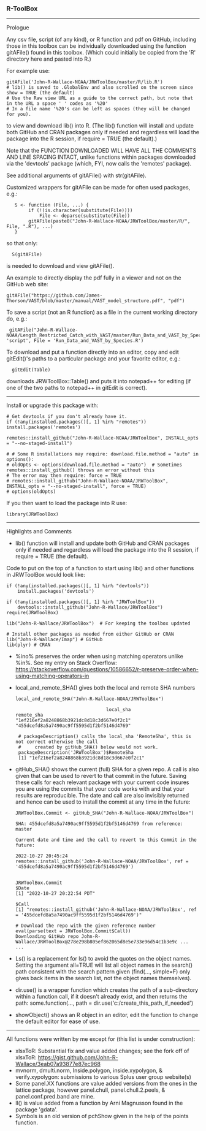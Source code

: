 <h3> R-ToolBox </h3>

---

Prologue

Any csv file, script (of any kind), or R function and pdf on GitHub, including those in this toolbox can be individually downloaded using the function gitAFile() found in this toolbox. (Which could initially be copied from the 'R' directory here and pasted into R.)

For example use:

    gitAFile('John-R-Wallace-NOAA/JRWToolBox/master/R/lib.R') 
    # lib() is saved to .GlobalEnv and also scrolled on the screen since show = TRUE (the default)
    # Use the Raw view URL as a guide to the correct path, but note that in the URL a space ' ' codes as '%20' 
    # In a file name '%20's can be left as spaces (they will be changed for you).

to view and download lib() into R. (The lib() function will install and update both GitHub and CRAN packages only if needed and regardless will load the package into the R session, if require = TRUE (the default).)

Note that the FUNCTION DOWNLOADED WILL HAVE ALL THE COMMENTS AND LINE SPACING INTACT, unlike functions within packages downloaded via the 'devtools' package (which, FYI, now calls the 'remotes' package).

See additional arguments of gitAFile() with str(gitAFile).

Customized wrappers for gitAFile can be made for often used packages, e.g.:
       
       S <- function (File, ...) {
            if (!(is.character(substitute(File)))) 
                File <- deparse(substitute(File))
            gitAFile(paste0("John-R-Wallace-NOAA/JRWToolBox/master/R/", File, ".R"), ...)
       }
       
so that only:

      S(gitAFile)
 
 is needed to download and view gitAFile().
 
 An example to directly display the pdf fully in a viewer and not on the GitHub web site:
 
    gitAFile("https://github.com/James-Thorson/VAST/blob/master/manual/VAST_model_structure.pdf", "pdf")
    
To save a script (not an R function) as a file in the current working directory do, e.g.:

     gitAFile("John-R-Wallace-NOAA/Length_Restricted_Catch_with_VAST/master/Run_Data_and_VAST_by_Species.R", 'script', File = 'Run_Data_and_VAST_by_Species.R') 
     
 To download and put a function directly into an editor, copy and edit gitEdit()'s paths to a particular package and your favorite editor, e.g.:
 
      gitEdit(Table)
      
 downloads JRWToolBox::Table() and puts it into notepad++ for editing (if one of the two paths to notepad++ in gitEdit is correct).    

---


Install or upgrade this package with:

    # Get devtools if you don't already have it.
    if (!any(installed.packages()[, 1] %in% "remotes"))  install.packages('remotes')  
    
    remotes::install_github("John-R-Wallace-NOAA/JRWToolBox", INSTALL_opts = "--no-staged-install")
    
    # # Some R installations may require: download.file.method = "auto" in options():
    # oldOpts <- options(download.file.method = "auto")  # Sometimes remotes::install_github() throws an error without this
    # The error may then require: force = TRUE
    # remotes::install_github("John-R-Wallace-NOAA/JRWToolBox", INSTALL_opts = "--no-staged-install", force = TRUE) 
    # options(oldOpts)

If you then want to load the package into R use:

    library(JRWToolBox)    

----------------------

Highlights and Comments

- lib() function will install and update both GitHub and CRAN packages only if needed and regardless will load the package into the R session, if require = TRUE (the default).

Code to put on the top of a function to start using lib() and other functions in JRWToolBox would look like:

    if (!any(installed.packages()[, 1] %in% "devtools"))  
        install.packages('devtools')  
	
    if (!any(installed.packages()[, 1] %in% "JRWToolBox")) 
        devtools::install_github("John-R-Wallace/JRWToolBox")
    require(JRWToolBox)
    
    lib("John-R-Wallace/JRWToolBox")  # For keeping the toolbox updated
     
    # Install other packages as needed from either GitHub or CRAN
    lib("John-R-Wallace/Imap") # GitHub
    lib(plyr) # CRAN

- %ino% preserves the order when using matching operators unlike %in%.  See my entry on Stack Overflow:
https://stackoverflow.com/questions/10586652/r-preserve-order-when-using-matching-operators-in

- local_and_remote_SHA() gives both the local and remote SHA numbers

      local_and_remote_SHA("John-R-Wallace-NOAA/JRWToolBox")
      
                                       local_sha                                 remote_sha 
      "1ef216ef2a8248868b3921dc8d18c3d667e0f2c1" "455dcefd8a5a7490ac9ff5595d1f2bf5146d4769" 
      
       # packageDescription() calls the local_sha 'RemoteSha', this is not correct otherwise the call 
       #     created by gitHub_SHA() below would not work.
       packageDescription('JRWToolBox')$RemoteSha  
       [1] "1ef216ef2a8248868b3921dc8d18c3d667e0f2c1"


- gitHub_SHA() shows the current (full) SHA for a given repo.  A call is also given that can be used to revert to that commit in the future. Saving these calls for each relevant package with your current code insures you are using the commits that your code works with and that your results are reproducible. The date and call are also invisibly returned and hence can be used to install the commit at any time in the future:
      
      JRWToolBox.Commit <- gitHub_SHA("John-R-Wallace-NOAA/JRWToolBox")  
      
      SHA: 455dcefd8a5a7490ac9ff5595d1f2bf5146d4769 from reference: master

      Current date and time and the call to revert to this Commit in the future:

      2022-10-27 20:45:24
      remotes::install_github('John-R-Wallace-NOAA/JRWToolBox', ref = '455dcefd8a5a7490ac9ff5595d1f2bf5146d4769')

      
      JRWToolBox.Commit 
      $Date
      [1] "2022-10-27 20:22:54 PDT"

      $Call
      [1] "remotes::install_github('John-R-Wallace-NOAA/JRWToolBox', ref = '455dcefd8a5a7490ac9ff5595d1f2bf5146d4769')"

      # Download the repo with the given reference number
      eval(parse(text = JRWToolBox.Commit$Call))
      Downloading GitHub repo John-R-Wallace/JRWToolBox@278e298b805ef862065d8e5e733e96d54c1b3e9c ...
      ...
     
     
- Ls() is a replacement for ls() to avoid the quotes on the object names. Setting the argument all=TRUE will list all object names in the search() path consistent with the search pattern given (find(..., simple=F) only gives back items in the search list, not the object names themselves).

- dir.use() is a wrapper function which creates the path of a sub-directory within a function call, if it doesn't already exist, and then returns the path: some.function(..., path = dir.use('c:/create_this_path_if_needed')

- showObject() shows an R object in an editor, edit the function to change the default editor for ease of use.

-------------------   
All functions were written by me except for (this list is under construction):

- xlsxToR: Substantial fix and value added changes; see the fork off of xlsxToR: https://gist.github.com/John-R-Wallace/3eab07a93877e87ec968
- mvnorm, dmulti.norm, Inside.polygon, inside.xypolygon, & verify.xypolygon: submissions to various Splus user group website(s)
- Some panel.XX functions are value added versions from the ones in the lattice package, however panel.chull, panel.chull.2.peels, & panel.conf.pred.band are mine.
- ll() is value added from a function by Arni Magnusson found in the package 'gdata'.
- Symbols is an old version of pchShow given in the help of the points function.
 
   

